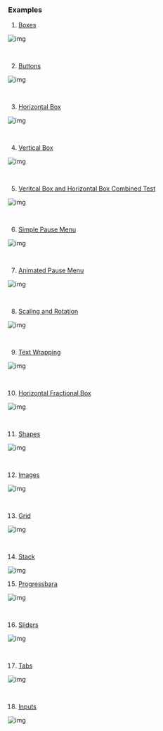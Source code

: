 ### Examples

1. [Boxes](https://github.com/namishh/nurture/blob/main/examples/boxtest.lua)

![img](https://raw.githubusercontent.com/namishh/nurture/refs/heads/main/examples/screenshots/box.png)

<br>

2. [Buttons](https://github.com/namishh/nurture/blob/main/examples/buttontest.lua)

![img](https://raw.githubusercontent.com/namishh/nurture/refs/heads/main/examples/screenshots/button.png)

<br>

3. [Horizontal Box](https://github.com/namishh/nurture/blob/main/examples/hboxtest.lua)

![img](https://raw.githubusercontent.com/namishh/nurture/refs/heads/main/examples/screenshots/hbox.png)

<br>

4. [Vertical Box](https://github.com/namishh/nurture/blob/main/examples/vboxtest.lua)

![img](https://raw.githubusercontent.com/namishh/nurture/refs/heads/main/examples/screenshots/vbox.png)

<br>

5. [Veritcal Box and Horizontal Box Combined Test](https://github.com/namishh/nurture/blob/main/examples/hboxvboxcombinedtest.lua)

![img](https://raw.githubusercontent.com/namishh/nurture/refs/heads/main/examples/screenshots/hboxvboxcombined.png)

<br>


6. [Simple Pause Menu](https://github.com/namishh/nurture/blob/main/examples/pausemenu.lua)

![img](https://raw.githubusercontent.com/namishh/nurture/refs/heads/main/examples/screenshots/pausemenu.png)

<br>

7. [Animated Pause Menu](https://github.com/namishh/nurture/blob/main/examples/pausemenuanim.lua)

![img](https://raw.githubusercontent.com/namishh/nurture/refs/heads/main/examples/screenshots/pausemenuanim.png)

<br>

8. [Scaling and Rotation](https://github.com/namishh/nurture/blob/main/examples/scalerotationtest.lua)

![img](https://raw.githubusercontent.com/namishh/nurture/refs/heads/main/examples/screenshots/scalerotation.png)

<br>

9. [Text Wrapping](https://github.com/namishh/nurture/blob/main/examples/textwrapping.lua)

![img](https://raw.githubusercontent.com/namishh/nurture/refs/heads/main/examples/screenshots/textwrapping.png)

<br>

10. [Horizontal Fractional Box](https://github.com/namishh/nurture/blob/main/examples/hfracboxtest.lua)

![img](https://raw.githubusercontent.com/namishh/nurture/refs/heads/main/examples/screenshots/hfracbox.png)

<br>

11. [Shapes](https://github.com/namishh/nurture/blob/main/examples/shapestest.lua)

![img](https://raw.githubusercontent.com/namishh/nurture/refs/heads/main/examples/screenshots/shapes.png)


<br>

12. [Images](https://github.com/namishh/nurture/blob/main/examples/imagetest.lua)

![img](https://raw.githubusercontent.com/namishh/nurture/refs/heads/main/examples/screenshots/image.png)

<br>

13. [Grid](https://github.com/namishh/nurture/blob/main/examples/gridtest.lua)

![img](https://raw.githubusercontent.com/namishh/nurture/refs/heads/main/examples/screenshots/grid.png)

<br>

14. [Stack](https://github.com/namishh/nurture/blob/main/examples/stacktest.lua)

![img](https://raw.githubusercontent.com/namishh/nurture/refs/heads/main/examples/screenshots/stack.png)

15. [Progressbara](https://github.com/namishh/nurture/blob/main/examples/progresstest.lua)

![img](https://raw.githubusercontent.com/namishh/nurture/refs/heads/main/examples/screenshots/progress.png)

<br>

16. [Sliders](https://github.com/namishh/nurture/blob/main/examples/slidertest.lua)

![img](https://raw.githubusercontent.com/namishh/nurture/refs/heads/main/examples/screenshots/sliders.png)

<br>


17. [Tabs](https://github.com/namishh/nurture/blob/main/examples/tabbedtest.lua)

![img](https://raw.githubusercontent.com/namishh/nurture/refs/heads/main/examples/screenshots/tabbed.png)

<br>


18. [Inputs](https://github.com/namishh/nurture/blob/main/examples/inputtest.lua)

![img](https://raw.githubusercontent.com/namishh/nurture/refs/heads/main/examples/screenshots/input.png)
